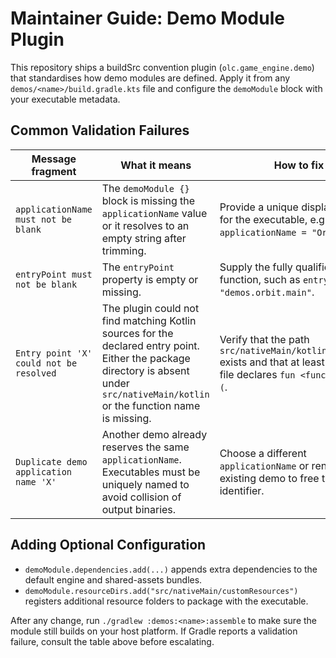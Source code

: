 # Maintainer Guide: Demo Module Plugin

This repository ships a buildSrc convention plugin (`olc.game_engine.demo`) that standardises how demo modules are
defined.
Apply it from any `demos/<name>/build.gradle.kts` file and configure the `demoModule` block with your executable
metadata.

## Common Validation Failures

| Message fragment                        | What it means                                                                                                                                                                         | How to fix                                                                                                                     |
|-----------------------------------------|---------------------------------------------------------------------------------------------------------------------------------------------------------------------------------------|--------------------------------------------------------------------------------------------------------------------------------|
| `applicationName must not be blank`     | The `demoModule {}` block is missing the `applicationName` value or it resolves to an empty string after trimming.                                                                    | Provide a unique display name for the executable, e.g. `applicationName = "OrbitDemo"`.                                        |
| `entryPoint must not be blank`          | The `entryPoint` property is empty or missing.                                                                                                                                        | Supply the fully qualified `main` function, such as `entryPoint = "demos.orbit.main"`.                                         |
| `Entry point 'X' could not be resolved` | The plugin could not find matching Kotlin sources for the declared entry point. Either the package directory is absent under `src/nativeMain/kotlin` or the function name is missing. | Verify that the path `src/nativeMain/kotlin/<package>` exists and that at least one `.kt` file declares `fun <functionName>(`. |
| `Duplicate demo application name 'X'`   | Another demo already reserves the same `applicationName`. Executables must be uniquely named to avoid collision of output binaries.                                                   | Choose a different `applicationName` or rename the existing demo to free the identifier.                                       |

## Adding Optional Configuration

- `demoModule.dependencies.add(...)` appends extra dependencies to the default engine and shared-assets bundles.
- `demoModule.resourceDirs.add("src/nativeMain/customResources")` registers additional resource folders to package with
  the executable.

After any change, run `./gradlew :demos:<name>:assemble` to make sure the module still builds on your host platform. If
Gradle reports a validation failure, consult the table above before escalating.
